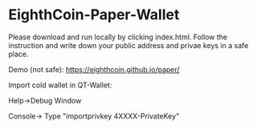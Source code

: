 # EighthCoin-Paper-Wallet

Please download and run locally by clicking index.html.
Follow the instruction and write down your public address and privae keys in a safe place.


Demo (not safe): https://eighthcoin.github.io/paper/


Import cold wallet in QT-Wallet:

Help->Debug Window

Console-> Type "importprivkey  4XXXX-PrivateKey"
